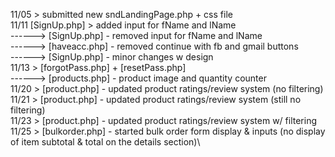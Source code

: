 11/05 > submitted new sndLandingPage.php + css file\
11/11 [SignUp.php] > added input for fName and lName\
------> [SignUp.php] - removed input for fName and lName\
------> [haveacc.php] - removed continue with fb and gmail buttons\
------> [SignUp.php] - minor changes w design\
11/13 > [forgotPass.php] + [resetPass.php]\
------> [products.php] - product image and quantity counter\
11/20 > [product.php] - updated product ratings/review system (no filtering)\
11/21 > [product.php] - updated product ratings/review system (still no filtering)\
11/23 > [product.php] - updated product ratings/review system w/ filtering\
11/25 > [bulkorder.php] - started bulk order form display & inputs (no display of item subtotal & total on the details section)\
